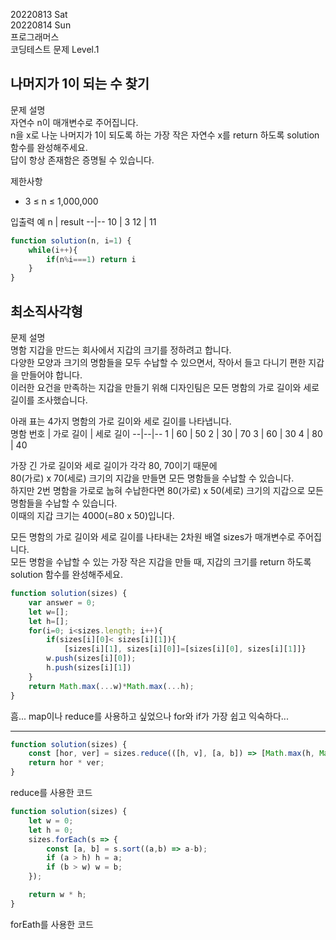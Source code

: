 20220813 Sat   
20220814 Sun   
프로그래머스   
코딩테스트 문제 Level.1

나머지가 1이 되는 수 찾기
---
문제 설명  
자연수 n이 매개변수로 주어집니다.   
n을 x로 나눈 나머지가 1이 되도록 하는 가장 작은 자연수 x를 return 하도록 solution 함수를 완성해주세요.     
답이 항상 존재함은 증명될 수 있습니다.

제한사항  
- 3 ≤ n ≤ 1,000,000

입출력 예
n |	result
--|--
10 |	3
12	| 11

```jsx
function solution(n, i=1) {
    while(i++){
        if(n%i===1) return i
    }
}
```


최소직사각형
---
문제 설명   
명함 지갑을 만드는 회사에서 지갑의 크기를 정하려고 합니다.   
다양한 모양과 크기의 명함들을 모두 수납할 수 있으면서, 작아서 들고 다니기 편한 지갑을 만들어야 합니다.   
이러한 요건을 만족하는 지갑을 만들기 위해 디자인팀은 모든 명함의 가로 길이와 세로 길이를 조사했습니다.  
  
아래 표는 4가지 명함의 가로 길이와 세로 길이를 나타냅니다.    
명함 번호 |	가로 길이 |	세로 길이
--|--|--
1	| 60	| 50
2	| 30	| 70
3	| 60	| 30
4	| 80	| 40

가장 긴 가로 길이와 세로 길이가 각각 80, 70이기 때문에   
80(가로) x 70(세로) 크기의 지갑을 만들면 모든 명함들을 수납할 수 있습니다.   
하지만 2번 명함을 가로로 눕혀 수납한다면 80(가로) x 50(세로) 크기의 지갑으로 모든 명함들을 수납할 수 있습니다.   
이때의 지갑 크기는 4000(=80 x 50)입니다.  

모든 명함의 가로 길이와 세로 길이를 나타내는 2차원 배열 sizes가 매개변수로 주어집니다.   
모든 명함을 수납할 수 있는 가장 작은 지갑을 만들 때, 지갑의 크기를 return 하도록 solution 함수를 완성해주세요.  

```jsx
function solution(sizes) {
    var answer = 0;
    let w=[];
    let h=[];
    for(i=0; i<sizes.length; i++){
        if(sizes[i][0]< sizes[i][1]){
            [sizes[i][1], sizes[i][0]]=[sizes[i][0], sizes[i][1]]}
        w.push(sizes[i][0]);
        h.push(sizes[i][1])
    }
    return Math.max(...w)*Math.max(...h);
}
```
흠... map이나 reduce를 사용하고 싶었으나 for와 if가 가장 쉽고 익숙하다...
   
***
```jsx
function solution(sizes) {
    const [hor, ver] = sizes.reduce(([h, v], [a, b]) => [Math.max(h, Math.max(a, b)), Math.max(v, Math.min(a, b))], [0, 0])
    return hor * ver;
}
```
reduce를 사용한 코드
```jsx
function solution(sizes) {
    let w = 0;
    let h = 0;
    sizes.forEach(s => {
        const [a, b] = s.sort((a,b) => a-b);
        if (a > h) h = a;
        if (b > w) w = b;
    });

    return w * h;
}
```
forEath를 사용한 코드








